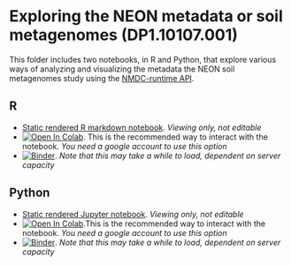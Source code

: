 # Exploring the NEON metadata or soil metagenomes (DP1.10107.001)

This folder includes two notebooks, in R and Python, that explore various ways of analyzing and visualizing the metadata the NEON soil metagenomes study using the [NMDC-runtime API](https://api.microbiomedata.org/docs#/metadata/list_from_collection_nmdcschema__collection_name__get).
 
## R
- [Static rendered R markdown notebook](https://github.com/microbiomedata/notebook_hackathons/blob/main/NEON_ph_by_time/R/NEON_data_exploration.md). _Viewing only, not editable_
- [![Open In Colab](https://colab.research.google.com/assets/colab-badge.svg)](https://colab.research.google.com/github/microbiomedata/notebook_hackathons/blob/main/NEON_ph_by_time/R/NEON_data_exploration.ipynb). This is the recommended way to interact with the notebook.  _You need a google account to use this option_
- [![Binder](https://mybinder.org/badge_logo.svg)](https://mybinder.org/v2/gh/microbiomedata/notebook_hackathons/main?filepath=NEON_ph_by_time/R/NEON_data_exploration.ipynb). _Note that this may take a while to load, dependent on server capacity_

## Python
- [Static rendered Jupyter notebook](https://nbviewer.org/github/microbiomedata/notebook_hackathons/blob/main/NEON_ph_by_time/python/neon_time_series_data_with_map.ipynb). _Viewing only, not editable_
- [![Open In Colab](https://colab.research.google.com/assets/colab-badge.svg)](https://colab.research.google.com/github/microbiomedata/notebook_hackathons/blob/main/NEON_ph_by_time/python/neon_time_series_data_with_map.ipynb).This is the recommended way to interact with the notebook. _You need a google account to use this option_
- [![Binder](https://mybinder.org/badge_logo.svg)](https://mybinder.org/v2/gh/microbiomedata/notebook_hackathons/main?filepath=NEON_ph_by_time/python/neon_time_series_data_with_map.ipynb). _Note that this may take a while to load, dependent on server capacity_
